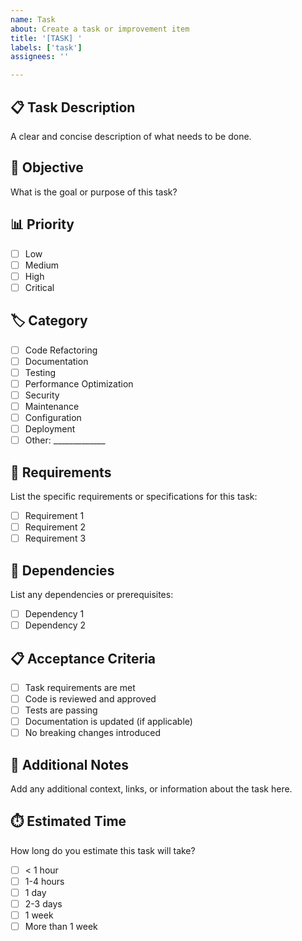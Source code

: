 ```yaml
---
name: Task
about: Create a task or improvement item
title: '[TASK] '
labels: ['task']
assignees: ''

---
```


## 📋 Task Description
A clear and concise description of what needs to be done.

## 🎯 Objective
What is the goal or purpose of this task?

## 📊 Priority
- [ ] Low
- [ ] Medium  
- [ ] High
- [ ] Critical

## 🏷️ Category
- [ ] Code Refactoring
- [ ] Documentation
- [ ] Testing
- [ ] Performance Optimization
- [ ] Security
- [ ] Maintenance
- [ ] Configuration
- [ ] Deployment
- [ ] Other: _____________

## 📝 Requirements
List the specific requirements or specifications for this task:
- [ ] Requirement 1
- [ ] Requirement 2
- [ ] Requirement 3

## 🔗 Dependencies
List any dependencies or prerequisites:
- [ ] Dependency 1
- [ ] Dependency 2

## 📋 Acceptance Criteria
- [ ] Task requirements are met
- [ ] Code is reviewed and approved
- [ ] Tests are passing
- [ ] Documentation is updated (if applicable)
- [ ] No breaking changes introduced

## 📝 Additional Notes
Add any additional context, links, or information about the task here.

## ⏱️ Estimated Time
How long do you estimate this task will take?
- [ ] < 1 hour
- [ ] 1-4 hours
- [ ] 1 day
- [ ] 2-3 days
- [ ] 1 week
- [ ] More than 1 week 